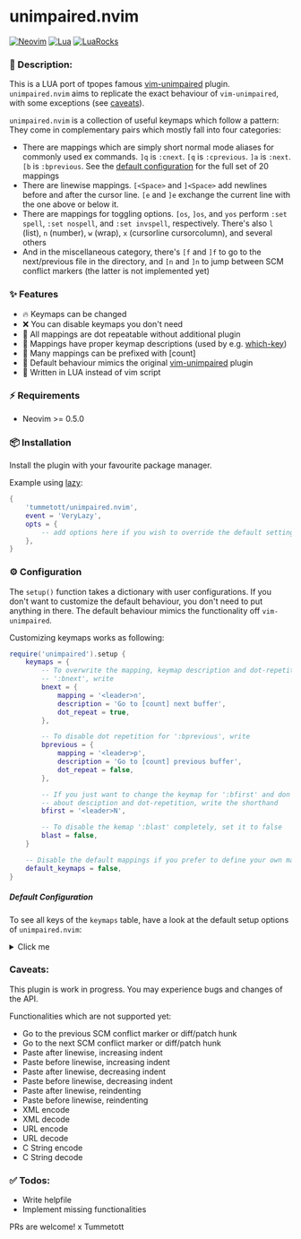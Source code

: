 # unimpaired.nvim

[![Neovim][neovim-shield]][neovim-url]
[![Lua][lua-shield]][lua-url]
[![LuaRocks][luarocks-shield]][luarocks-url]

### :pencil: Description:

This is a LUA port of tpopes famous [vim-unimpaired](https://github.com/tpope/vim-unimpaired) plugin. `unimpaired.nvim` aims to replicate the exact behaviour of `vim-unimpaired`, with some exceptions (see [caveats](#caveats)).

`unimpaired.nvim` is a collection of useful keymaps which follow a pattern: They
come in complementary pairs which mostly fall into four categories:

- There are mappings which are simply short normal mode aliases for commonly used ex commands. `]q` is `:cnext`. `[q` is `:cprevious`. `]a` is `:next`. `[b` is `:bprevious`. See the [default configuration](#default-configuration) for the full set of 20 mappings
- There are linewise mappings. `[<Space>` and `]<Space>` add newlines before and after the cursor line. `[e` and `]e` exchange the current line with the one above or below it.
- There are mappings for toggling options. `[os`, `]os`, and `yos` perform `:set spell`, `:set nospell`, and `:set invspell`, respectively. There's also `l` (list), `n` (number), `w` (wrap), `x` (cursorline cursorcolumn), and several others
- And in the miscellaneous category, there's `[f` and `]f` to go to the next/previous file in the directory, and `[n` and `]n` to jump between SCM conflict markers (the latter is not implemented yet)

### ✨ Features

- 🔥 Keymaps can be changed
- ❌ You can disable keymaps you don't need
- 🔁 All mappings are dot repeatable without additional plugin
- 📝 Mappings have proper keymap descriptions (used by e.g. [which-key](https://github.com/folke/which-key.nvim))
- 🔢 Many mappings can be prefixed with [count]
- 👯 Default behaviour mimics the original [vim-unimpaired](https://github.com/tpope/vim-unimpaired) plugin
- 💨 Written in LUA instead of vim script


### ⚡️ Requirements

- Neovim >= 0.5.0


### 📦 Installation

Install the plugin with your favourite package manager.

Example using [lazy](https://github.com/folke/lazy.nvim):

```lua
{
    'tummetott/unimpaired.nvim',
    event = 'VeryLazy',
    opts = {
        -- add options here if you wish to override the default settings
    },
}
```


### ⚙️  Configuration

The `setup()` function takes a dictionary with user configurations. If you don't
want to customize the default behaviour, you don't need to put anything in
there. The default behaviour mimics the functionality off `vim-unimpaired`.

Customizing keymaps works as following:

```lua
require('unimpaired').setup {
    keymaps = {
        -- To overwrite the mapping, keymap description and dot-repetition for
        -- ':bnext', write
        bnext = {
            mapping = '<leader>n',
            description = 'Go to [count] next buffer',
            dot_repeat = true,
        },

        -- To disable dot repetition for ':bprevious', write
        bprevious = {
            mapping = '<leader>p',
            description = 'Go to [count] previous buffer',
            dot_repeat = false,
        },

        -- If you just want to change the keymap for ':bfirst' and don't care
        -- about desciption and dot-repetition, write the shorthand
        bfirst = '<leader>N',

        -- To disable the kemap ':blast' completely, set it to false
        blast = false,
    }

    -- Disable the default mappings if you prefer to define your own mappings
    default_keymaps = false,
}
```

##### Default Configuration
To see all keys of the `keymaps` table, have a look at the default setup options of `unimpaired.nvim`:

<details><summary>Click me</summary>

```lua
{
    default_keymaps = true,
    keymaps = {
        previous = {
            mapping = '[a',
            description = 'Jump to [count] previous file in arglist',
            dot_repeat = true
        },
        next = {
            mapping = ']a',
            description = 'Jump to [count] next file in arglist',
            dot_repeat = true,
        },
        first = {
            mapping = '[A',
            description = 'Jump to first file in arglist',
            dot_repeat = false,
        },
        last = {
            mapping = ']A',
            description = 'Jump to last file in arglist',
            dot_repeat = false,
        },
        bprevious = {
            mapping = '[b',
            description = 'Jump to [count] previous buffer',
            dot_repeat = true,
        },
        bnext = {
            mapping = ']b',
            description = 'Jump to [count] next buffer',
            dot_repeat = true,
        },
        bfirst = {
            mapping = '[B',
            description = 'Jump to first buffer',
            dot_repeat = false,
        },
        blast = {
            mapping = ']B',
            description = 'Jump to last buffer',
            dot_repeat = false,
        },
        lprevious = {
            mapping = '[l',
            description = 'Jump to [count] previous entry in loclist',
            dot_repeat = true,
        },
        lnext = {
            mapping = ']l',
            description = 'Jump to [count] next entry in loclist',
            dot_repeat = true,
        },
        lfirst = {
            mapping = '[L',
            description = 'Jump to first entry in loclist',
            dot_repeat = false,
        },
        llast = {
            mapping = ']L',
            description = 'Jump to last entry in loclist',
            dot_repeat = false,
        },
        lpfile = {
            mapping = '[<C-l>',
            description = 'Jump to last entry of [count] previous file in loclist',
            dot_repeat = true,
        },
        lnfile = {
            mapping = ']<C-l>',
            description = 'Jump to first entry of [count] next file in loclist',
            dot_repeat = true,
        },
        cprevious = {
            mapping = '[q',
            description = 'Jump to [count] previous entry in qflist',
            dot_repeat = true,
        },
        cnext = {
            mapping = ']q',
            description = 'Jump to [count] next entry in qflist',
            dot_repeat = true,
        },
        cfirst = {
            mapping = '[Q',
            description = 'Jump to first entry in qflist',
            dot_repeat = false,
        },
        clast = {
            mapping = ']Q',
            description = 'Jump to last entry in qflist',
            dot_repeat = false,
        },
        cpfile = {
            mapping = '[<C-q>',
            description = 'Jump to last entry of [count] previous file in qflist',
            dot_repeat = true,
        },
        cnfile = {
            mapping = ']<C-q>',
            description = 'Jump to first entry of [count] next file in qflist',
            dot_repeat = true,
        },
        tprevious = {
            mapping = '[t',
            description = 'Jump to [count] previous matching tag',
            dot_repeat = true,
        },
        tnext = {
            mapping = ']t',
            description = 'Jump to [count] next matching tag',
            dot_repeat = true,
        },
        tfirst = {
            mapping = '[T',
            description = 'Jump to first matching tag',
            dot_repeat = false,
        },
        tlast = {
            mapping = ']T',
            description = 'Jump to last matching tag',
            dot_repeat = false,
        },
        ptprevious = {
            mapping = '[<C-t>',
            description = ':tprevious in the preview window',
            dot_repeat = true,
        },
        ptnext = {
            mapping = ']<C-t>',
            description = ':tnext in the preview window',
            dot_repeat = true,
        },
        previous_file = {
            mapping = '[f',
            description = 'Previous file in directory. :colder in qflist',
            dot_repeat = true,
        },
        next_file = {
            mapping = ']f',
            description = 'Next file in directory. :cnewer in qflist',
            dot_repeat = true,
        },
        blank_above = {
            mapping = '[<Space>',
            description = 'Add [count] blank lines above',
            dot_repeat = true,
        },
        blank_below = {
            mapping = ']<Space>',
            description = 'Add [count] blank lines below',
            dot_repeat = true,
        },
        exchange_above = {
            mapping = '[e',
            description = 'Exchange line with [count] lines above',
            dot_repeat = true,
        },
        exchange_below = {
            mapping = ']e',
            description = 'Exchange line with [count] lines below',
            dot_repeat = true,
        },
        exchange_section_above = {
            mapping = '[e',
            description = 'Move section [count] lines up',
            dot_repeat = true,
        },
        exchange_section_below = {
            mapping = ']e',
            description = 'Move section [count] lines down',
            dot_repeat = true,
        },
        enable_cursorline = {
            mapping = '[oc',
            description = 'Enable cursorline',
            dot_repeat = false,
        },
        disable_cursorline = {
            mapping = ']oc',
            description = 'Disable cursorline',
            dot_repeat = false,
        },
        toggle_cursorline = {
            mapping = 'yoc',
            description = 'Toggle cursorline',
            dot_repeat = true,
        },
        enable_diff = {
            mapping = '[od',
            description = 'Enable diff',
            dot_repeat = false,
        },
        disable_diff = {
            mapping = ']od',
            description = 'Disable diff',
            dot_repeat = false,
        },
        toggle_diff = {
            mapping = 'yod',
            description = 'Toggle diff',
            dot_repeat = true,
        },
        enable_hlsearch = {
            mapping = '[oh',
            description = 'Enable hlsearch',
            dot_repeat = false,
        },
        disable_hlsearch = {
            mapping = ']oh',
            description = 'Disable hlsearch',
            dot_repeat = false,
        },
        toggle_hlsearch = {
            mapping = 'yoh',
            description = 'Toggle hlsearch',
            dot_repeat = true,
        },
        enable_ignorecase = {
            mapping = '[oi',
            description = 'Enable ignorecase',
            dot_repeat = false,
        },
        disable_ignorecase = {
            mapping = ']oi',
            description = 'Disable ignorecase',
            dot_repeat = false,
        },
        toggle_ignorecase = {
            mapping = 'yoi',
            description = 'Toggle ignorecase',
            dot_repeat = true,
        },
        enable_list = {
            mapping = '[ol',
            description = 'Show invisible characters (listchars)',
            dot_repeat = false,
        },
        disable_list = {
            mapping = ']ol',
            description = 'Hide invisible characters (listchars)',
            dot_repeat = false,
        },
        toggle_list = {
            mapping = 'yol',
            description = 'Toggle invisible characters (listchars)',
            dot_repeat = true,
        },
        enable_number = {
            mapping = '[on',
            description = 'Enable line numbers',
            dot_repeat = false,
        },
        disable_number = {
            mapping = ']on',
            description = 'Disable line numbers',
            dot_repeat = false,
        },
        toggle_number = {
            mapping = 'yon',
            description = 'Toggle line numbers',
            dot_repeat = true,
        },
        enable_relativenumber = {
            mapping = '[or',
            description = 'Enable relative numbers',
            dot_repeat = false,
        },
        disable_relativenumber = {
            mapping = ']or',
            description = 'Disable relative numbers',
            dot_repeat = false,
        },
        toggle_relativenumber = {
            mapping = 'yor',
            description = 'Toggle relative numbers',
            dot_repeat = true,
        },
        enable_spell = {
            mapping = '[os',
            description = 'Enable spell check',
            dot_repeat = false,
        },
        disable_spell = {
            mapping = ']os',
            description = 'Disable spell check',
            dot_repeat = false,
        },
        toggle_spell = {
            mapping = 'yos',
            description = 'Toggle spell check',
            dot_repeat = true,
        },
        enable_background = {
            mapping = '[ob',
            description = 'Set background to light',
            dot_repeat = false,
        },
        disable_background = {
            mapping = ']ob',
            description = 'Set background to dark',
            dot_repeat = false,
        },
        toggle_background = {
            mapping = 'yob',
            description = 'Toggle background',
            dot_repeat = true,
        },
        enable_colorcolumn = {
            mapping = '[ot',
            description = 'Enable colorcolumn',
            dot_repeat = false,
        },
        disable_colorcolumn = {
            mapping = ']ot',
            description = 'Disable colorcolumn',
            dot_repeat = false,
        },
        toggle_colorcolumn = {
            mapping = 'yot',
            description = 'Toggle colorcolumn',
            dot_repeat = true,
        },
        enable_cursorcolumn = {
            mapping = '[ou',
            description = 'Enable cursorcolumn',
            dot_repeat = false,
        },
        disable_cursorcolumn = {
            mapping = ']ou',
            description = 'Disable cursorcolumn',
            dot_repeat = false,
        },
        toggle_cursorcolumn = {
            mapping = 'you',
            description = 'Toggle cursorcolumn',
            dot_repeat = true,
        },
        enable_virtualedit = {
            mapping = '[ov',
            description = 'Enable virtualedit',
            dot_repeat = false,
        },
        disable_virtualedit = {
            mapping = ']ov',
            description = 'Disable virtualedit',
            dot_repeat = false,
        },
        toggle_virtualedit = {
            mapping = 'yov',
            description = 'Toggle virtualedit',
            dot_repeat = true,
        },
        enable_wrap = {
            mapping = '[ow',
            description = 'Enable line wrapping',
            dot_repeat = false,
        },
        disable_wrap = {
            mapping = ']ow',
            description = 'Disable line wrapping',
            dot_repeat = false,
        },
        toggle_wrap = {
            mapping = 'yow',
            description = 'Toggle line wrapping',
            dot_repeat = true,
        },
        enable_cursorcross = {
            mapping = '[ox',
            description = 'Enable cursorcross',
            dot_repeat = false,
        },
        disable_cursorcross = {
            mapping = ']ox',
            description = 'Disable cursorcross',
            dot_repeat = false,
        },
        toggle_cursorcross = {
            mapping = 'yox',
            description = 'Toggle cursorcross',
            dot_repeat = true,
        },
    }
}
```

</details>

### Caveats:

This plugin is work in progress. You may experience bugs and changes of the API.

Functionalities which are not supported yet:

- Go to the previous SCM conflict marker or diff/patch hunk
- Go to the next SCM conflict marker or diff/patch hunk
- Paste after linewise, increasing indent
- Paste before linewise, increasing indent
- Paste after linewise, decreasing indent
- Paste before linewise, decreasing indent
- Paste after linewise, reindenting
- Paste before linewise, reindenting
- XML encode
- XML decode
- URL encode
- URL decode
- C String encode
- C String decode

### ✅ Todos:

- Write helpfile
- Implement missing functionalities

PRs are welcome!
x Tummetott

<!-- MARKDOWN LINKS & IMAGES -->
[neovim-shield]: https://img.shields.io/badge/NeoVim-%2357A143.svg?&style=for-the-badge&logo=neovim&logoColor=white
[neovim-url]: https://neovim.io/
[lua-shield]: https://img.shields.io/badge/lua-%232C2D72.svg?style=for-the-badge&logo=lua&logoColor=white
[lua-url]: https://www.lua.org/
[luarocks-shield]: https://img.shields.io/luarocks/v/tummetott/unimpaired.nvim?logo=lua&color=purple
[luarocks-url]: https://luarocks.org/modules/tummetott/unimpaired.nvim
